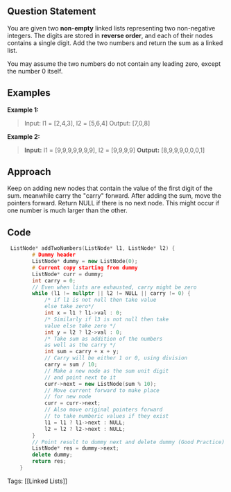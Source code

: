 ## Question Statement
You are given two **non-empty** linked lists representing two non-negative integers. The digits are stored in **reverse order**, and each of their nodes contains a single digit. Add the two numbers and return the sum as a linked list.

You may assume the two numbers do not contain any leading zero, except the number 0 itself.
## Examples
 **Example 1:**
> Input: l1 = [2,4,3], l2 = [5,6,4]
> Output: [7,0,8]

**Example 2:**
> **Input:** l1 = [9,9,9,9,9,9,9], l2 = [9,9,9,9]
**Output:** [8,9,9,9,0,0,0,1]

## Approach
Keep on adding new nodes that contain the value of the first digit of the sum. meanwhile carry the "carry" forward. After adding the sum, move the pointers forward. Return NULL if there is no next node. This might occur if one number is much larger than the other.
## Code
```cpp
 ListNode* addTwoNumbers(ListNode* l1, ListNode* l2) {
        # Dummy header
        ListNode* dummy = new ListNode(0);
        # Current copy starting from dummy
        ListNode* curr = dummy;
        int carry = 0;
        // Even when lists are exhausted, carry might be zero
        while (l1 != nullptr || l2 != NULL || carry != 0) {
	        /* if l1 is not null then take value 
	        else take zero*/
            int x = l1 ? l1->val : 0;
	        /* Similarly if l3 is not null then take 
	        value else take zero */
	        int y = l2 ? l2->val : 0;
            /* Take sum as addition of the numbers
            as well as the carry */
            int sum = carry + x + y;
            // Carry will be either 1 or 0, using division
            carry = sum / 10;
            // Make a new node as the sum unit digit
            // and point next to it
            curr->next = new ListNode(sum % 10);
            // Move current forward to make place
            // for new node
            curr = curr->next;
            // Also move original pointers forward
            // to take numberic values if they exist
            l1 = l1 ? l1->next : NULL;
            l2 = l2 ? l2->next : NULL;
        }
        // Point result to dummy next and delete dummy (Good Practice)
        ListNode* res = dummy->next;
        delete dummy;
        return res;
    }
```

Tags: [[Linked Lists]]